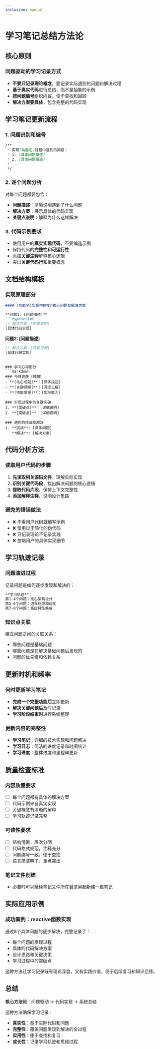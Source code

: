 ```yaml
---
inclusion: manual
---
```


# 学习笔记总结方法论

## 核心原则

### 问题驱动的学习记录方式
- **不要只记录理论概念**，要记录实际遇到的问题和解决过程
- **基于真实代码**进行总结，而不是抽象的示例
- **按问题编号**组织内容，便于查找和回顾
- **解决方案要具体**，包含完整的代码实现

## 学习笔记更新流程

### 1. 问题识别和编号
```markdown
/**
 * 实现[功能名]过程中遇到的问题：
 * 1. [具体问题描述]
 * 2. [具体问题描述]
 * ...
 */
```

### 2. 逐个问题分析
对每个问题都要包含：
- **问题描述**：清晰说明遇到了什么问题
- **解决方案**：展示具体的代码实现
- **关键点说明**：解释为什么这样解决

### 3. 代码示例要求
- 使用用户的**真实实现代码**，不要编造示例
- 保持代码的**完整性和可运行性**
- 添加**关键注释**解释核心逻辑
- 突出**关键代码行**和重要概念

## 文档结构模板

### 实现原理部分
```markdown
#### [功能名]实现中的N个核心问题及解决方案

**问题1: [问题描述]**
```typescript
// 解决方案：[简要说明]
[具体代码实现]
```

**问题2: [问题描述]**
```typescript
// 解决方案：[简要说明]
[具体代码实现]
```
```

### 学习心得部分
```markdown
### 今日收获（日期）
- **[核心成就]**：[具体描述]
- **[关键理解]**：[深度见解]
- **[技能掌握]**：[实际能力]

### 实现过程中的关键突破
1. **[突破点]**：[详细说明]
2. **[突破点]**：[详细说明]

### 遇到的挑战及解决
1. **挑战**: [具体问题]
   **解决**: [解决方案]
```

## 代码分析方法

### 读取用户代码的步骤
1. **先读取相关源码文件**，理解实际实现
2. **识别关键代码段**，找出解决问题的核心逻辑
3. **提取代码片段**，保持上下文完整性
4. **添加解释注释**，说明设计思路

### 避免的错误做法
- ❌ 不看用户代码就编写示例
- ❌ 使用过于简化的伪代码
- ❌ 只记录理论不记录实践
- ❌ 忽略用户的具体实现细节

## 学习轨迹记录

### 问题演进过程
记录问题是如何逐步发现和解决的：
```markdown
**学习轨迹**：
第1-4个问题：核心架构设计
第5-6个问题：边界处理和优化
第7-8个问题：高级特性集成
```

### 知识点关联
建立问题之间的关联关系：
- 哪些问题是基础问题
- 哪些问题是在解决基础问题后发现的
- 问题的优先级和依赖关系

## 更新时机和频率

### 何时更新学习笔记
- **完成一个完整功能后**立即更新
- **解决关键问题后**及时记录
- **学习阶段结束时**进行系统整理

### 更新内容的完整性
- **学习笔记**：详细的技术实现和问题解决
- **学习日志**：简洁的进度记录和时间统计
- **学习进度**：整体进度和里程碑更新

## 质量检查标准

### 内容质量要求
- [ ] 每个问题都有具体的解决方案
- [ ] 代码示例来自真实实现
- [ ] 关键概念有清晰的解释
- [ ] 学习轨迹记录完整

### 可读性要求
- [ ] 结构清晰，层次分明
- [ ] 代码格式规范，注释充分
- [ ] 问题编号一致，便于查找
- [ ] 语言简洁明了，重点突出

### 笔记文件创建
- 必要时可以延续笔记文件所在目录另起新建一篇笔记

## 实际应用示例

### 成功案例：reactive函数实现
通过8个具体问题的逐步解决，完整记录了：
- 每个问题的发现过程
- 具体的代码解决方案
- 设计思路和关键决策
- 学习过程中的突破点

这种方法让学习记录既有理论深度，又有实践价值，便于后续复习和知识迁移。

## 总结

**核心方法论**：问题驱动 → 代码实现 → 系统总结

这种方法确保学习记录：
- **真实性**：基于实际代码和问题
- **完整性**：覆盖问题发现到解决的全过程  
- **实用性**：便于查找和复习
- **成长性**：记录学习轨迹和思维过程